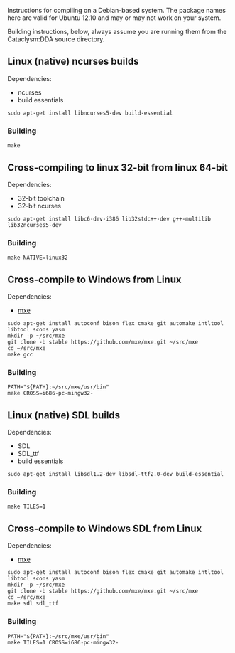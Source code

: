 Instructions for compiling on a Debian-based system. The package names here are
valid for Ubuntu 12.10 and may or may not work on your system.

Building instructions, below, always assume you are running them from the
Cataclysm:DDA source directory.

## Linux (native) ncurses builds ##
Dependencies:
  * ncurses
  * build essentials

```
sudo apt-get install libncurses5-dev build-essential
```

### Building ###
```
make
```

## Cross-compiling to linux 32-bit from linux 64-bit ##
Dependencies:
  * 32-bit toolchain
  * 32-bit ncurses

```
sudo apt-get install libc6-dev-i386 lib32stdc++-dev g++-multilib lib32ncurses5-dev
```

### Building ###
```
make NATIVE=linux32
```

## Cross-compile to Windows from Linux ##
Dependencies:
  * [mxe](http://mxe.cc)

```
sudo apt-get install autoconf bison flex cmake git automake intltool libtool scons yasm
mkdir -p ~/src/mxe
git clone -b stable https://github.com/mxe/mxe.git ~/src/mxe
cd ~/src/mxe
make gcc
```

### Building ###
```
PATH="${PATH}:~/src/mxe/usr/bin"
make CROSS=i686-pc-mingw32-
```

## Linux (native) SDL builds ##
Dependencies:
  * SDL
  * SDL_ttf
  * build essentials

```
sudo apt-get install libsdl1.2-dev libsdl-ttf2.0-dev build-essential
```

### Building ###
```
make TILES=1
```

## Cross-compile to Windows SDL from Linux ##
Dependencies:
  * [mxe](http://mxe.cc)

```
sudo apt-get install autoconf bison flex cmake git automake intltool libtool scons yasm
mkdir -p ~/src/mxe
git clone -b stable https://github.com/mxe/mxe.git ~/src/mxe
cd ~/src/mxe
make sdl sdl_ttf
```

### Building ###
```
PATH="${PATH}:~/src/mxe/usr/bin"
make TILES=1 CROSS=i686-pc-mingw32-
```
